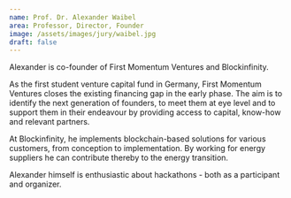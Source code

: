 ```yaml
---
name: Prof. Dr. Alexander Waibel
area: Professor, Director, Founder
image: /assets/images/jury/waibel.jpg
draft: false
---
```


Alexander is co-founder of First Momentum Ventures and Blockinfinity.

As the first student venture capital fund in Germany, First Momentum Ventures closes the existing financing gap in the early phase. The aim is to identify the next generation of founders, to meet them at eye level and to support them in their endeavour by providing access to capital, know-how and relevant partners.

At Blockinfinity, he implements blockchain-based solutions for various customers, from conception to implementation. By working for energy suppliers he can contribute thereby to the energy transition.

Alexander himself is enthusiastic about hackathons - both as a participant and organizer.
